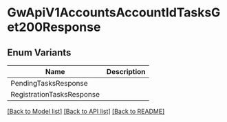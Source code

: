 # GwApiV1AccountsAccountIdTasksGet200Response

## Enum Variants

| Name | Description |
|---- | -----|
| PendingTasksResponse |  |
| RegistrationTasksResponse |  |

[[Back to Model list]](../README.md#documentation-for-models) [[Back to API list]](../README.md#documentation-for-api-endpoints) [[Back to README]](../README.md)


